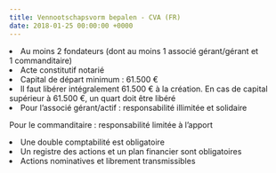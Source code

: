 ```yaml
---
title: Vennootschapsvorm bepalen - CVA (FR)
date: 2018-01-25 00:00:00 +0000
---
```

<li>Au moins 2 fondateurs (dont au moins 1 associé gérant/gérant et 1 commanditaire)</li>

<li>Acte constitutif notarié</li>

<li>Capital de départ minimum : 61.500 €</li>

<li>Il faut libérer intégralement 61.500 € à la création. En cas de capital supérieur à 61.500 €, un quart doit être libéré</li>

<li>Pour l’associé gérant/actif : responsabilité illimitée et solidaire

Pour le commanditaire : responsabilité limitée à l’apport</li>

<li>Une double comptabilité est obligatoire</li>

<li>Un registre des actions et un plan financier sont obligatoires</li>

<li>Actions nominatives et librement transmissibles</li>